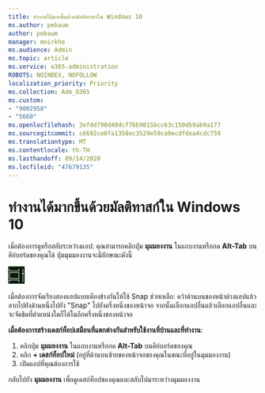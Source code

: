 ```yaml
---
title: ทำงานได้มากขึ้นด้วยมัลติทาสก์ใน Windows 10
ms.author: pebaum
author: pebaum
manager: mnirkhe
ms.audience: Admin
ms.topic: article
ms.service: o365-administration
ROBOTS: NOINDEX, NOFOLLOW
localization_priority: Priority
ms.collection: Adm_O365
ms.custom:
- "9002958"
- "5660"
ms.openlocfilehash: 3efdd790d40dcf76b9815bcc63c150db9ab9a177
ms.sourcegitcommit: c6692ce0fa1358ec3529e59ca0ecdfdea4cdc759
ms.translationtype: MT
ms.contentlocale: th-TH
ms.lasthandoff: 09/14/2020
ms.locfileid: "47679135"
---
```

# <a name="do-more-with-multitasking-in-windows-10"></a>ทำงานได้มากขึ้นด้วยมัลติทาสก์ใน Windows 10

เมื่อต้องการดูหรือสลับระหว่างแอป: คุณสามารถคลิกปุ่ม **มุมมองงาน** ในแถบงานหรือกด **Alt-Tab** บนคีย์บอร์ดของคุณได้ ปุ่มมุมมองงานจะมีลักษณะดังนี้

![ปุ่มมุมมองงาน](media/task-view.png)

เมื่อต้องการจัดเรียงสองแอปแบบเคียงข้างกันให้ใช้ Snap ช่วยเหลือ: คว้าด้านบนของหน้าต่างแอปแล้วลากไปยังด้านหนึ่งไปยัง "Snap" ไปยังครึ่งหนึ่งของหน้าจอ จากนั้นเลือกแอปอื่นแล้วเลือกแอปอื่นและจะจัดชิดที่ตำแหน่งใดก็ได้ในอีกครึ่งหนึ่งของหน้าจอ

**เมื่อต้องการสร้างเดสก์ท็อปเสมือนที่แตกต่างกันสำหรับใช้งานที่บ้านและที่ทำงาน**:

1. คลิกปุ่ม **มุมมองงาน** ในแถบงานหรือกด **Alt-Tab** บนคีย์บอร์ดของคุณ
2. คลิก **+ เดสก์ท็อปใหม่** (อยู่ที่ด้านบนซ้ายของหน้าจอของคุณในขณะที่อยู่ในมุมมองงาน)
3. เปิดแอปที่คุณต้องการใช้ 

กลับไปยัง **มุมมองงาน** เพื่อดูเดสก์ท็อปของคุณและสลับไปมาระหว่างมุมมองงาน
